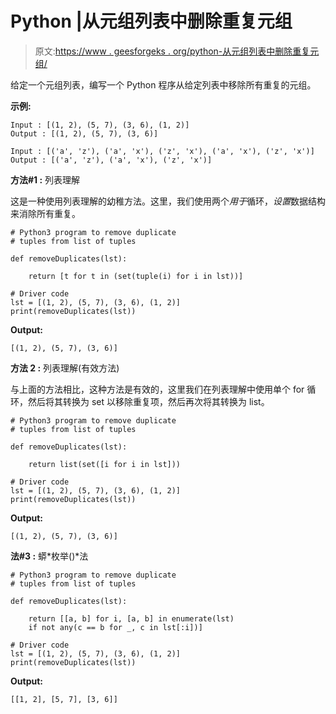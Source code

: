 # Python |从元组列表中删除重复元组

> 原文:[https://www . geesforgeks . org/python-从元组列表中删除重复元组/](https://www.geeksforgeeks.org/python-remove-duplicate-tuples-from-list-of-tuples/)

给定一个元组列表，编写一个 Python 程序从给定列表中移除所有重复的元组。

**示例:**

```
Input : [(1, 2), (5, 7), (3, 6), (1, 2)]
Output : [(1, 2), (5, 7), (3, 6)]

Input : [('a', 'z'), ('a', 'x'), ('z', 'x'), ('a', 'x'), ('z', 'x')]
Output : [('a', 'z'), ('a', 'x'), ('z', 'x')]

```

**方法#1 :** 列表理解

这是一种使用列表理解的幼稚方法。这里，我们使用两个*用于*循环，*设置*数据结构来消除所有重复。

```
# Python3 program to remove duplicate 
# tuples from list of tuples

def removeDuplicates(lst):

    return [t for t in (set(tuple(i) for i in lst))]

# Driver code
lst = [(1, 2), (5, 7), (3, 6), (1, 2)]
print(removeDuplicates(lst))
```

**Output:**

```
[(1, 2), (5, 7), (3, 6)]

```

**方法 2 :** 列表理解(有效方法)

与上面的方法相比，这种方法是有效的，这里我们在列表理解中使用单个 for 循环，然后将其转换为 set 以移除重复项，然后再次将其转换为 list。

```
# Python3 program to remove duplicate 
# tuples from list of tuples

def removeDuplicates(lst):

    return list(set([i for i in lst]))

# Driver code
lst = [(1, 2), (5, 7), (3, 6), (1, 2)]
print(removeDuplicates(lst))
```

**Output:**

```
[(1, 2), (5, 7), (3, 6)]

```

**法#3 :** 蟒*枚举()*法

```
# Python3 program to remove duplicate 
# tuples from list of tuples

def removeDuplicates(lst):

    return [[a, b] for i, [a, b] in enumerate(lst) 
    if not any(c == b for _, c in lst[:i])]

# Driver code
lst = [(1, 2), (5, 7), (3, 6), (1, 2)]
print(removeDuplicates(lst))
```

**Output:**

```
[[1, 2], [5, 7], [3, 6]]

```